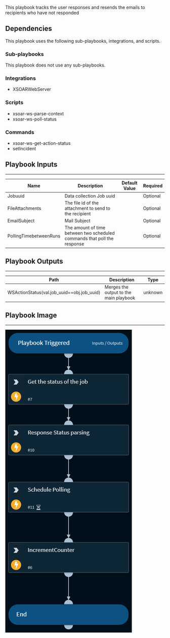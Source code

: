 This playbook tracks the user responses and  resends the emails to recipients who have not responded

## Dependencies
This playbook uses the following sub-playbooks, integrations, and scripts.

### Sub-playbooks
This playbook does not use any sub-playbooks.

### Integrations
* XSOARWebServer

### Scripts
* xsoar-ws-parse-context
* xsoar-ws-poll-status

### Commands
* xsoar-ws-get-action-status
* setIncident

## Playbook Inputs
---

| **Name** | **Description** | **Default Value** | **Required** |
| --- | --- | --- | --- |
| Jobuuid | Data collection Job uuid  |  | Optional |
| FileAttachments | The file id of the attachment to send to the recipient |  | Optional |
| EmailSubject | Mail Subject |  | Optional |
| PollingTimebetweenRuns | The amount of time between two scheduled commands that poll the response |  | Optional |

## Playbook Outputs
---

| **Path** | **Description** | **Type** |
| --- | --- | --- |
| WSActionStatus(val.job_uuid==obj.job_uuid) | Merges the output to the main playbook | unknown |

## Playbook Image
---
![xsoar-data-collection-response-tracking](../Doc_files/xsoarwebserver-data-collection-response-tracking.png)